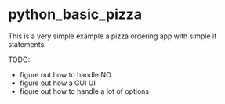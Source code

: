 # python_basic_pizza
This is a very simple example a pizza ordering app with simple
if statements.

TODO: 

* figure out how to handle NO
* figure out how a GUI UI
* figure out how to handle a lot of options